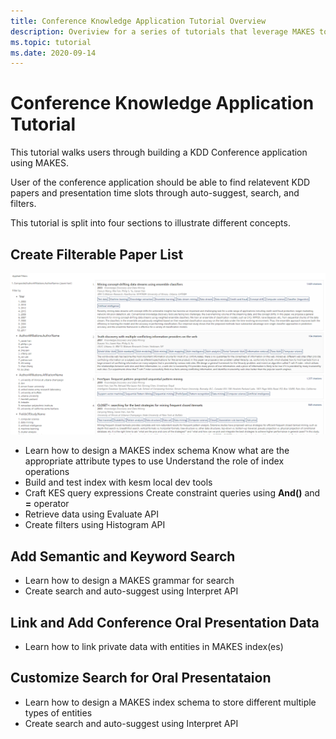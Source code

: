 ```yaml
---
title: Conference Knowledge Application Tutorial Overview
description: Overiview for a series of tutorials that leverage MAKES to build a conference knowledge application
ms.topic: tutorial
ms.date: 2020-09-14
---
```

# Conference Knowledge Application Tutorial

This tutorial walks users through building a KDD Conference application using MAKES.

User of the conference application should be able to find relatevent KDD papers and presentation time slots through auto-suggest, search, and filters.

This tutorial is split into four sections to illustrate different concepts. 

## Create Filterable Paper List

![Filterable paper list](media/conference-app-filterable-paperlist.png)

- Learn how to design a MAKES index schema
	Know what are the appropriate attribute types to use 
	Understand the role of index operations
- Build and test index with kesm local dev tools
- Craft KES query expressions
	Create constraint queries using **And()** and **=** operator
- Retrieve data using Evaluate API
- Create filters using Histogram API

## Add Semantic and Keyword Search

- Learn how to design a MAKES grammar for search
- Create search and auto-suggest using Interpret API

## Link and Add Conference Oral Presentation Data

- Learn how to link private data with entities in MAKES index(es)

## Customize Search for Oral Presentataion 

- Learn how to design a MAKES index schema to store different multiple types of entities
- Create search and auto-suggest using Interpret API
